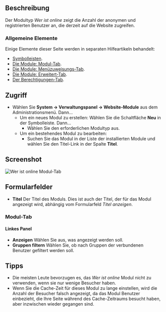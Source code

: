 <!-- Filename: Help4.x:Site_Modules:_Who%27s_Online / Display title: Module: Wer ist online -->

## Beschreibung

Der Modultyp *Wer ist online* zeigt die Anzahl der anonymen und registrierten Benutzer an, die derzeit auf die Website zugreifen.

### Allgemeine Elemente

Einige Elemente dieser Seite werden in separaten Hilfeartikeln behandelt:

* [Symbolleisten](jdocmanual?article=help/common-elements/toolbars).
* [Die Module: Modul-Tab](jdocmanual?article=help/modules/modules-module-tab).
* [Die Module: Menüzuweisungs-Tab](jdocmanual?article=help/modules/modules-menu-assignment-tab).
* [Die Module: Erweitert-Tab](jdocmanual?article=help/modules/modules-advanced-tab).
* [Der Berechtigungen-Tab](jdocmanual?article=help/common-elements/edit-permissions).

## Zugriff

- Wählen Sie **System → Verwaltungspanel → Website-Module** aus dem Administrationsmenü. Dann...
  - Um ein neues Modul zu erstellen: Wählen Sie die Schaltfläche **Neu** in der Symbolleiste. Dann...
    - Wählen Sie den erforderlichen Modultyp aus.
  - Um ein bestehendes Modul zu bearbeiten:
    - Suchen Sie das Modul in der Liste der installierten Module und wählen Sie den Titel-Link in der Spalte **Titel**.

## Screenshot

![Wer ist online Modul-Tab](../../../de/images/modules-site/modules-whos-online-module-tab.png)

## Formularfelder

- **Titel** Der Titel des Moduls. Dies ist auch der Titel, der für das Modul angezeigt wird, abhängig vom Formularfeld *Titel anzeigen*.

### Modul-Tab

#### Linkes Panel

- **Anzeigen** Wählen Sie aus, was angezeigt werden soll.
- **Gruppen filtern** Wählen Sie, ob nach Gruppen der verbundenen Benutzer gefiltert werden soll.

## Tipps

- Die meisten Leute bevorzugen es, das *Wer ist online* Modul nicht zu verwenden, wenn sie nur wenige Besucher haben.
- Wenn Sie die Cache-Zeit für dieses Modul zu lange einstellen, wird die Anzahl der Besucher falsch angezeigt, da das Modul Benutzer einbezieht, die Ihre Seite während des Cache-Zeitraums besucht haben, aber inzwischen wieder gegangen sind.
